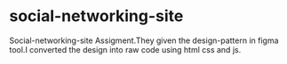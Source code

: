 # social-networking-site

Social-networking-site Assigment.They given the design-pattern in figma tool.I converted the design into raw code using html css and js. 
